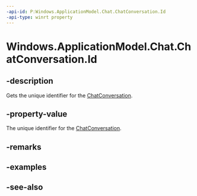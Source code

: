 ```yaml
---
-api-id: P:Windows.ApplicationModel.Chat.ChatConversation.Id
-api-type: winrt property
---
```


<!-- Property syntax
public string Id { get; }
-->

# Windows.ApplicationModel.Chat.ChatConversation.Id

## -description
Gets the unique identifier for the [ChatConversation](chatconversation.md).

## -property-value
The unique identifier for the [ChatConversation](chatconversation.md).

## -remarks

## -examples

## -see-also
